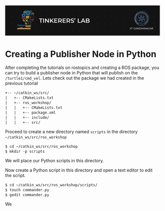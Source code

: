![image](../images/TL_Header.png)
# **Creating a Publisher Node in Python**

After completing the tutorials on rostopics and creating a ROS package, you can try to build a publisher node in Python that will publish on the `/turtle1/cmd_vel`.
Lets check out the package we had created in the previous tutorial
```
+-- ~/catkin_ws/src/
|   +-- CMakeLists.txt
|   +-- ros_workshop/
|   |   +-- CMakeLists.txt
|   |   +-- package.xml
|   |   +-- include/
|   |   +-- src/
```
Proceed to create a new directory named `scripts` in the directory `~/catkin_ws/src/ros_workshop`
```
$ cd ~/catkin_ws/src/ros_workshop
$ mkdir -p scripts
```
We will place our Python scripts in this directory.

Now create a Python script in this directory and open a text editor to edit the script.
```
$ cd ~/catkin_ws/src/ros_workshop/scripts/
$ touch commander.py
$ gedit commander.py
```

We 
